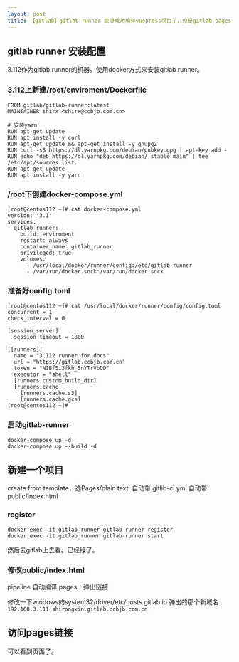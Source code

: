 ```yaml
---
layout: post
title: 【gitlab】gitlab runner 能够成功编译vuepress项目了，但是gitlab pages不会开启
---
```


## gitlab runner 安装配置

3.112作为gitlab runner的机器。使用docker方式来安装gitlab runner。


### 3.112上新建/root/enviroment/Dockerfile
```
FROM gitlab/gitlab-runner:latest
MAINTAINER shirx <shirx@ccbjb.com.cn>

# 安装yarn
RUN apt-get update
RUN apt install -y curl
RUN apt-get update && apt-get install -y gnupg2
RUN curl -sS https://dl.yarnpkg.com/debian/pubkey.gpg | apt-key add -
RUN echo "deb https://dl.yarnpkg.com/debian/ stable main" | tee /etc/apt/sources.list.
RUN apt-get update
RUN apt install -y yarn
```

### /root下创建docker-compose.yml
```
[root@centos112 ~]# cat docker-compose.yml
version: '3.1'
services:
  gitlab-runner:
    build: enviroment
    restart: always
    container_name: gitlab_runner
    privileged: true
    volumes:
      - /usr/local/docker/runner/config:/etc/gitlab-runner
      - /var/run/docker.sock:/var/run/docker.sock
```

### 准备好config.toml
```
[root@centos112 ~]# cat /usr/local/docker/runner/config/config.toml
concurrent = 1
check_interval = 0

[session_server]
  session_timeout = 1800

[[runners]]
  name = "3.112 runner for docs"
  url = "https://gitlab.ccbjb.com.cn"
  token = "N1Bf5i3fkh_5nYTrVbDD"
  executor = "shell"
  [runners.custom_build_dir]
  [runners.cache]
    [runners.cache.s3]
    [runners.cache.gcs]
[root@centos112 ~]#
```

### 启动gitlab-runner
```
docker-compose up -d
docker-compose up --build -d
```

## 新建一个项目
create from template，选Pages/plain text.
自动带.gitlib-ci.yml
自动带public/index.html


### register
```
docker exec -it gitlab_runner gitlab-runner register
docker exec -it gitlab_runner gitlab-runner start
```

然后去gitlab上去看。已经绿了。

### 修改public/index.html
pipeline 自动编译
pages：弹出链接

修改一下windows的system32/driver/etc/hosts
gitlab ip 弹出的那个新域名
`192.168.3.111 shirongxin.gitlab.ccbjb.com.cn`

## 访问pages链接
可以看到页面了。



